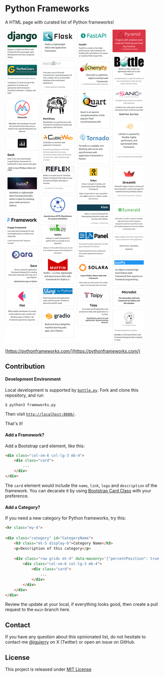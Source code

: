 # Python Frameworks

A HTML page with curated list of Python frameworks!


[![image](static/image/screenshot.png)](https://pythonframeworks.com/)

[https://pythonframeworks.com/](https://pythonframeworks.com/)


## Contribution

#### Development Environment

Local development is supported by [`bottle.py`](https://bottlepy.org/). Fork and clone this repository, and run

```bash
$ python3 frameworks.py
```

Then visit [`http://localhost:8080/`](http://localhost:8080/).

That's it!

#### Add a Framework?

Add a Bootstrap card element, like this:
```html
<div class="col-sm-6 col-lg-3 mb-4">
    <div class="card">
        ...
    </div>
</div>
```
The `card` element would include the `name`, `link`, `logo` and `description` of the framework.
You can decarate it by using [Bootstrap Card Class](https://getbootstrap.com/docs/5.0/components/card/) with your preference.


#### Add a Category?
If you need a new category for Python frameworks, try this:

```html
<hr class="my-4">

<div class="category" id="CategoryName">
    <h3 class="mt-5 display-6">Category Name</h3>
    <p>Description of this category</p>

    <div class="row grids mt-4" data-masonry='{"percentPosition": true }'>
        <div class="col-sm-6 col-lg-3 mb-4">
            <div class="card">
                ...
            </div>
        </div>
    </div>
</div>
```

Review the update at your local, if everything looks good, then create a pull request to the `main` branch here.



## Contact

If you have any question about this opinionated list, do not hesitate to contact me [@jgujerry](https://twitter.com/jgujerry) on X (Twitter) or open an issue on GitHub.


## License

This project is released under [MIT License](LICENSE)
